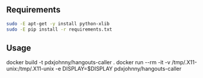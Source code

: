 Requirements
---

```bash
sudo -E apt-get -y install python-xlib
sudo -E pip install -r requirements.txt
```

Usage
---
docker build -t pdxjohnny/hangouts-caller .
docker run --rm -it   -v /tmp/.X11-unix:/tmp/.X11-unix -e DISPLAY=$DISPLAY  pdxjohnny/hangouts-caller
